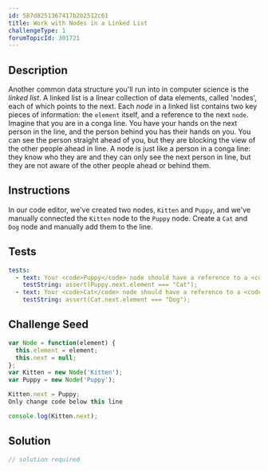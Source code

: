 ```yaml
---
id: 587d8251367417b2b2512c61
title: Work with Nodes in a Linked List
challengeType: 1
forumTopicId: 301721
---
```


## Description
<section id='description'>
Another common data structure you'll run into in computer science is the <dfn>linked list</dfn>. A linked list is a linear collection of data elements, called 'nodes', each of which points to the next. Each <dfn>node</dfn> in a linked list contains two key pieces of information: the <code>element</code> itself, and a reference to the next <code>node</code>.
Imagine that you are in a conga line. You have your hands on the next person in the line, and the person behind you has their hands on you. You can see the person straight ahead of you, but they are blocking the view of the other people ahead in line. A node is just like a person in a conga line: they know who they are and they can only see the next person in line, but they are not aware of the other people ahead or behind them.
</section>

## Instructions
<section id='instructions'>
In our code editor, we've created two nodes, <code>Kitten</code> and <code>Puppy</code>, and we've manually connected the <code>Kitten</code> node to the <code>Puppy</code> node.
Create a <code>Cat</code> and <code>Dog</code> node and manually add them to the line.
</section>

## Tests
<section id='tests'>

```yml
tests:
  - text: Your <code>Puppy</code> node should have a reference to a <code>Cat</code> node.
    testString: assert(Puppy.next.element === "Cat");
  - text: Your <code>Cat</code> node should have a reference to a <code>Dog</code> node.
    testString: assert(Cat.next.element === "Dog");
```

</section>

## Challenge Seed
<section id='challengeSeed'>

<div id='js-seed'>

```js
var Node = function(element) {
  this.element = element;
  this.next = null;
};
var Kitten = new Node('Kitten');
var Puppy = new Node('Puppy');

Kitten.next = Puppy;
Only change code below this line

console.log(Kitten.next);
```

</div>
</section>

## Solution
<section id='solution'>

```js
// solution required
```

</section>
